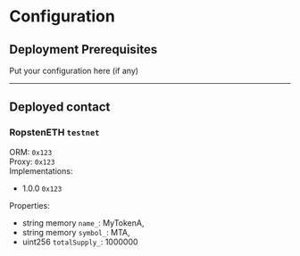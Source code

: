 # Configuration

## Deployment Prerequisites
Put your configuration here (if any)

<hr>

## Deployed contact

### RopstenETH `testnet`

ORM: `0x123`
<br>Proxy: `0x123`
<br>Implementations:

- 1.0.0 `0x123`

Properties:

- string memory `name_`: MyTokenA,
- string memory `symbol_`: MTA,
- uint256 `totalSupply_`: 1000000
